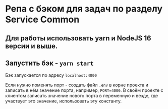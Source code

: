 # Репа с бэком для задач по разделу Service Common

## Для работы использовать yarn и NodeJS 16 версии и выше.

## Запустить бэк - `yarn start`

Бэк запускается по адресу `localhost:4000`

Если нужно поменять порт - создать файл `.env` в корне проекта и записать в нём значение порта, например, `PORT=4000`. В своём проекте с клиентом записать значение нового порта в переменную и везде, где участвует это значение, использовать эту константу.
